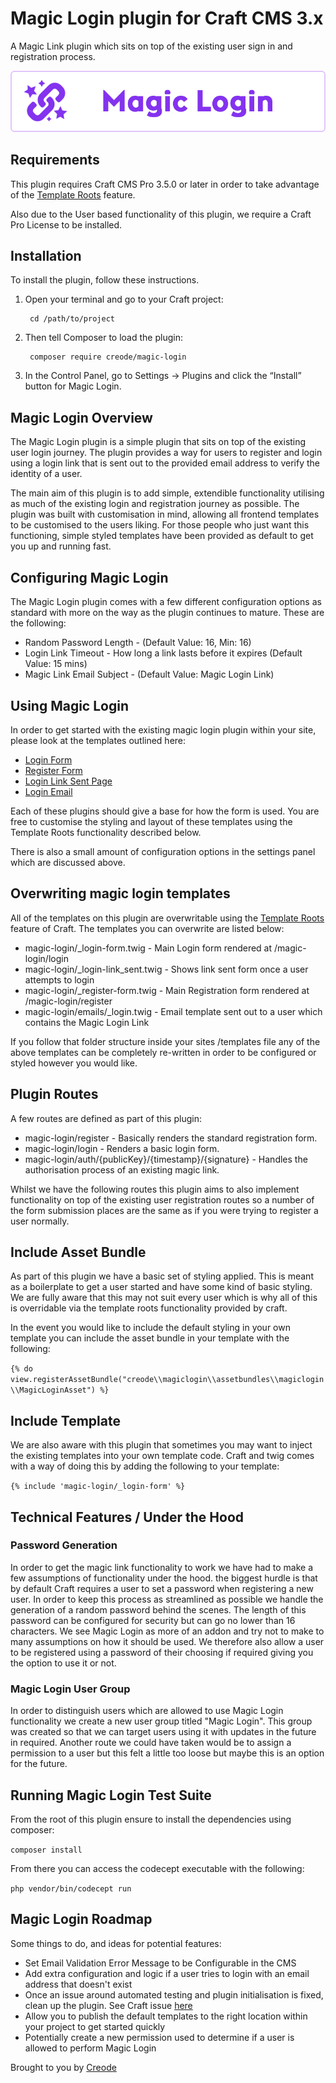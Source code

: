 # Magic Login plugin for Craft CMS 3.x

A Magic Link plugin which sits on top of the existing user sign in and registration process.

![Plugin Logo](resources/img/plugin-logo.png)

## Requirements

This plugin requires Craft CMS Pro 3.5.0 or later in order to take advantage of the [Template Roots](https://craftcms.com/docs/3.x/extend/template-roots.html#plugin-control-panel-templates) feature.

Also due to the User based functionality of this plugin, we require a Craft Pro License to be installed.

## Installation

To install the plugin, follow these instructions.

1. Open your terminal and go to your Craft project:

        cd /path/to/project

2. Then tell Composer to load the plugin:

        composer require creode/magic-login

3. In the Control Panel, go to Settings → Plugins and click the “Install” button for Magic Login.

## Magic Login Overview

The Magic Login plugin is a simple plugin that sits on top of the existing user login journey. The plugin provides a way for users to register and login using a login link that is sent out to the provided email address to verify the identity of a user.

The main aim of this plugin is to add simple, extendible functionality utilising as much of the existing login and registration journey as possible. The plugin was built with customisation in mind, allowing all frontend templates to be customised to the users liking. For those people who just want this functioning, simple styled templates have been provided as default to get you up and running fast.

## Configuring Magic Login

The Magic Login plugin comes with a few different configuration options as standard with more on the way as the plugin continues to mature. These are the following:

 - Random Password Length - (Default Value: 16, Min: 16)
 - Login Link Timeout - How long a link lasts before it expires (Default Value: 15 mins)
 - Magic Link Email Subject - (Default Value: Magic Login Link)

## Using Magic Login

In order to get started with the existing magic login plugin within your site, please look at the templates outlined here:

 - [Login Form](https://github.com/creode/magic-login/blob/main/src/templates/magic-login/_login-form.twig)
 - [Register Form](https://github.com/creode/magic-login/blob/main/src/templates/magic-login/_register-form.twig)
 - [Login Link Sent Page](https://github.com/creode/magic-login/blob/main/src/templates/magic-login/_login-link_sent.twig)
 - [Login Email](https://github.com/creode/magic-login/blob/main/src/templates/magic-login/emails/_login.twig)

Each of these plugins should give a base for how the form is used. You are free to customise the styling and layout of these templates using the Template Roots functionality described below.

There is also a small amount of configuration options in the settings panel which are discussed above.

## Overwriting magic login templates

All of the templates on this plugin are overwritable using the [Template Roots](https://craftcms.com/docs/3.x/extend/template-roots.html#plugin-control-panel-templates) feature of Craft. The templates you can overwrite are listed below:

 - magic-login/_login-form.twig - Main Login form rendered at /magic-login/login
 - magic-login/_login-link_sent.twig - Shows link sent form once a user attempts to login
 - magic-login/_register-form.twig - Main Registration form rendered at /magic-login/register
 - magic-login/emails/_login.twig - Email template sent out to a user which contains the Magic Login Link

If you follow that folder structure inside your sites /templates file any of the above templates can be completely re-written in order to be configured or styled however you would like.

## Plugin Routes

A few routes are defined as part of this plugin:

 - magic-login/register - Basically renders the standard registration form.
 - magic-login/login - Renders a basic login form.
 - magic-login/auth/{publicKey}/{timestamp}/{signature} - Handles the authorisation process of an existing magic link.

Whilst we have the following routes this plugin aims to also implement functionality on top of the existing user registration routes so a number of the form submission places are the same as if you were trying to register a user normally.

## Include Asset Bundle

As part of this plugin we have a basic set of styling applied. This is meant as a boilerplate to get a user started and have some kind of basic styling. We are fully aware that this may not suit every user which is why all of this is overridable via the template roots functionality provided by craft.

In the event you would like to include the default styling in your own template you can include the asset bundle in your template with the following:

`{% do view.registerAssetBundle("creode\\magiclogin\\assetbundles\\magiclogin\\MagicLoginAsset") %}`

## Include Template

We are also aware with this plugin that sometimes you may want to inject the existing templates into your own template code. Craft and twig comes with a way of doing this by adding the following to your template:

`{% include 'magic-login/_login-form' %}`

## Technical Features / Under the Hood

### Password Generation

In order to get the magic link functionality to work we have had to make a few assumptions of functionality under the hood. the biggest hurdle is that by default Craft requires a user to set a password when registering a new user. In order to keep this process as streamlined as possible we handle the generation of a random password behind the scenes. The length of this password can be configured for security but can go no lower than 16 characters. We see Magic Login as more of an addon and try not to make to many assumptions on how it should be used. We therefore also allow a user to be registered using a password of their choosing if required giving you the option to use it or not.

### Magic Login User Group

In order to distinguish users which are allowed to use Magic Login functionality we create a new user group titled "Magic Login". This group was created so that we can target users using it with updates in the future in required. Another route we could have taken would be to assign a permission to a user but this felt a little too loose but maybe this is an option for the future.

## Running Magic Login Test Suite ##

From the root of this plugin ensure to install the dependencies using composer:

`composer install`

From there you can access the codecept executable with the following:

`php vendor/bin/codecept run`

## Magic Login Roadmap

Some things to do, and ideas for potential features:

* Set Email Validation Error Message to be Configurable in the CMS
* Add extra configuration and logic if a user tries to login with an email address that doesn't exist
* Once an issue around automated testing and plugin initialisation is fixed, clean up the plugin. See Craft issue [here](https://github.com/craftcms/cms/issues/7724)
* Allow you to publish the default templates to the right location within your project to get started quickly
* Potentially create a new permission used to determine if a user is allowed to perform Magic Login

Brought to you by [Creode](https://www.creode.co.uk)
